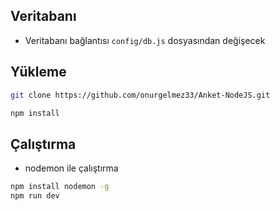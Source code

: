 
  
## Veritabanı
+ Veritabanı bağlantısı `config/db.js` dosyasından değişecek
  
## Yükleme
```bash
git clone https://github.com/onurgelmez33/Anket-NodeJS.git
```  
```bash
npm install
```  

## Çalıştırma
+ nodemon ile çalıştırma
```bash
npm install nodemon -g
npm run dev
```